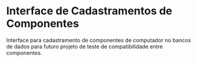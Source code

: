 # Interface de Cadastramentos de Componentes
Interface para cadastramento de componentes de computador no bancos de dados para futuro projeto de teste de compatibilidade entre componentes.

